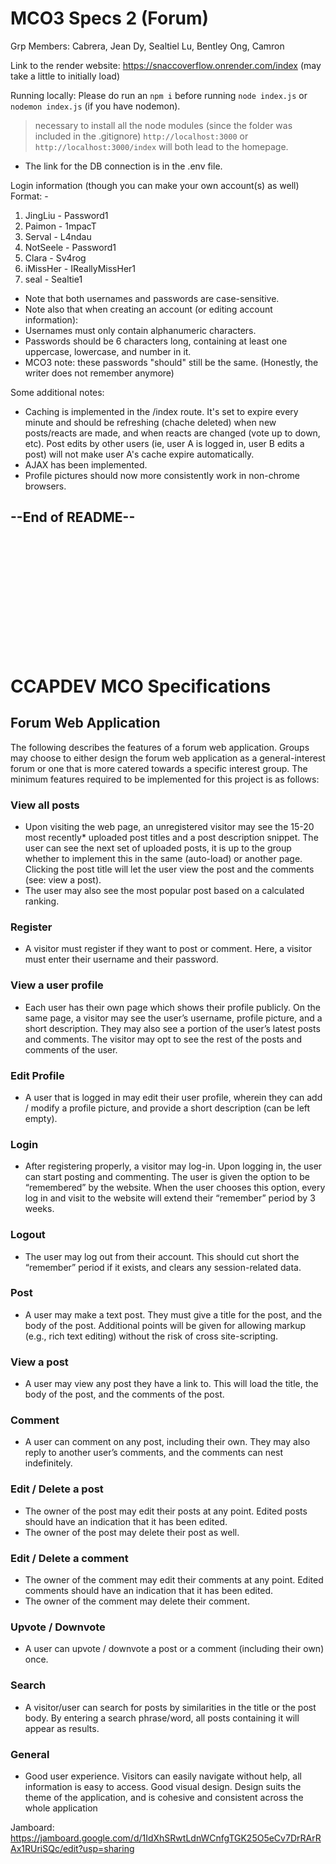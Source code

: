 # MCO3 Specs 2 (Forum)
Grp Members:
Cabrera, Jean
Dy, Sealtiel
Lu, Bentley
Ong, Camron

Link to the render website: https://snaccoverflow.onrender.com/index (may take a little to initially load)

Running locally:
Please do run an `npm i` before running `node index.js` or `nodemon index.js` (if you have nodemon).
> necessary to install all the node modules (since the folder was included in the .gitignore)
> `http://localhost:3000` or `http://localhost:3000/index` will both lead to the homepage.
- The link for the DB connection is in the .env file.

Login information (though you can make your own account(s) as well)
Format: <Username> - <Password>
1. JingLiu  - Password1
2. Paimon   - 1mpacT
3. Serval   - L4ndau
4. NotSeele - Password1
5. Clara    - Sv4rog
6. iMissHer - IReallyMissHer1
7. seal     - Sealtie1
- Note that both usernames and passwords are case-sensitive.
- Note also that when creating an account (or editing account information):
 - Usernames must only contain alphanumeric characters.
 - Passwords should be 6 characters long, containing at least one uppercase, lowercase, and number in it.
 - MCO3 note: these passwords "should" still be the same. (Honestly, the writer does not remember anymore)

Some additional notes:
 - Caching is implemented in the /index route. It's set to expire every minute and should be refreshing (chache deleted) when new posts/reacts are made, and when reacts are changed (vote up to down, etc). Post edits by other users (ie, user A is logged in, user B edits a post) will not make user A's cache expire automatically.
 - AJAX has been implemented.
 - Profile pictures should now more consistently work in non-chrome browsers.

## --End of README--

<br /><br /><br /><br /><br />



<br /><br /><br /><br /><br />
# 
# CCAPDEV MCO Specifications
## Forum Web Application
The following describes the features of a forum web application. Groups may choose to either design the forum web application as a general-interest forum or one that is more catered towards a specific interest group. The minimum features required to be implemented for this project is as follows:
### View all posts
- Upon visiting the web page, an unregistered visitor may see the 15-20 most recently* uploaded post titles and a post description snippet. The user can see the next set of uploaded posts, it is up to the group whether to implement this in the same (auto-load) or another page. Clicking the post title will let the user view the post and the comments (see: view a post).
- The user may also see the most popular post based on a calculated ranking.

### Register
- A visitor must register if they want to post or comment. Here, a visitor must enter their username and their password.
### View a user profile
- Each user has their own page which shows their profile publicly. On the same page, a visitor may see the user’s username, profile picture, and a short description. They may also see a portion of the user’s latest posts and comments. The visitor may opt to see the rest of the posts and comments of the user.
### Edit Profile
- A user that is logged in may edit their user profile, wherein they can add / modify a profile picture, and provide a short description (can be left empty).
### Login
- After registering properly, a visitor may log-in. Upon logging in, the user can start posting and commenting. The user is given the option to be “remembered” by the website. When the user chooses this option, every log in and visit to the website will extend their “remember” period by 3 weeks.
### Logout
- The user may log out from their account. This should cut short the “remember” period if it exists, and clears any session-related data.
### Post
- A user may make a text post. They must give a title for the post, and the body of the post. Additional points will be given for allowing markup (e.g., rich text editing) without the risk of cross site-scripting.
### View a post
- A user may view any post they have a link to. This will load the title, the body of the post, and the comments of the post. 
### Comment
- A user can comment on any post, including their own. They may also reply to another user’s comments, and the comments can nest indefinitely.
### Edit / Delete a post
- The owner of the post may edit their posts at any point. Edited posts should have an indication that it has been edited.
- The owner of the post may delete their post as well.
### Edit / Delete a comment
- The owner of the comment may edit their comments at any point. Edited comments should have an indication that it has been edited.
- The owner of the comment may delete their comment.
### Upvote / Downvote
- A user can upvote / downvote a post or a comment (including their own) once.
### Search
- A visitor/user can search for posts by similarities in the title or the post body. By entering a search phrase/word, all posts containing it will appear as results.
### General
- Good user experience. Visitors can easily navigate without help, all information is easy to access. Good visual design. Design suits the theme of the application, and is cohesive and consistent across the whole application


Jamboard: https://jamboard.google.com/d/1IdXhSRwtLdnWCnfgTGK25O5eCv7DrRArRAx1RUriSQc/edit?usp=sharing


